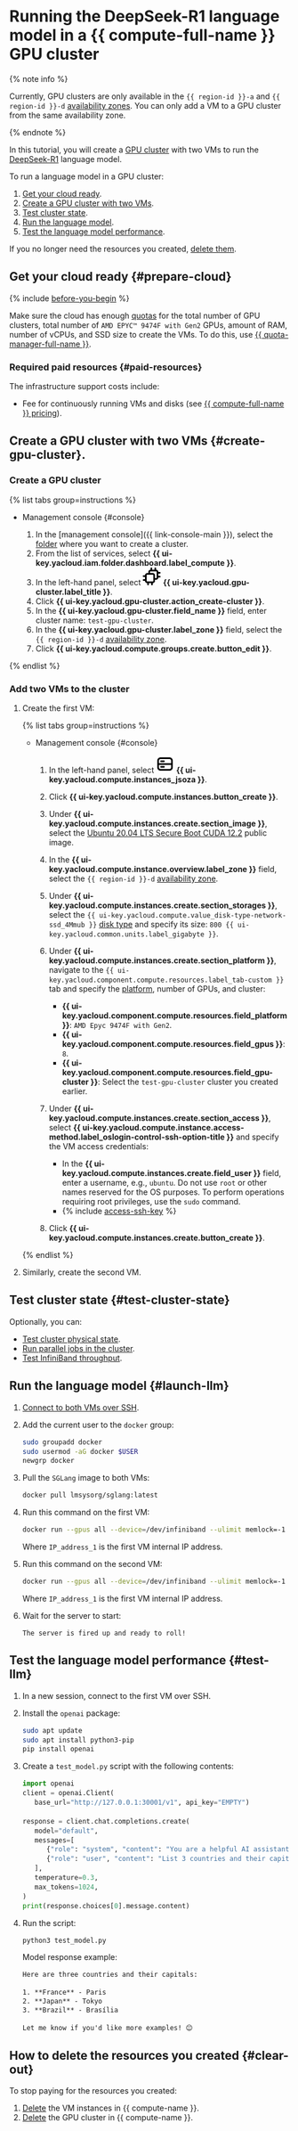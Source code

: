 # Running the DeepSeek-R1 language model in a {{ compute-full-name }} GPU cluster



{% note info %}

Currently, GPU clusters are only available in the `{{ region-id }}-a` and `{{ region-id }}-d` [availability zones](../../overview/concepts/geo-scope.md). You can only add a VM to a GPU cluster from the same availability zone.

{% endnote %}


In this tutorial, you will create a [GPU cluster](../../compute/concepts/gpus.md#gpu-clusters) with two VMs to run the [DeepSeek-R1](https://huggingface.co/deepseek-ai/DeepSeek-R1) language model.

To run a language model in a GPU cluster:

1. [Get your cloud ready](#prepare-cloud).
1. [Create a GPU cluster with two VMs](#create-gpu-cluster).
1. [Test cluster state](#test-cluster-state).
1. [Run the language model](#launch-llm).
1. [Test the language model performance](#test-llm).

If you no longer need the resources you created, [delete them](#clear-out).

## Get your cloud ready {#prepare-cloud}

{% include [before-you-begin](../../_tutorials/_tutorials_includes/before-you-begin.md) %}

Make sure the cloud has enough [quotas](../../compute/concepts/limits.md#compute-quotas) for the total number of GPU clusters, total number of `AMD EPYC™ 9474F with Gen2` GPUs, amount of RAM, number of vCPUs, and SSD size to create the VMs. To do this, use [{{ quota-manager-full-name }}](../../quota-manager/).

### Required paid resources {#paid-resources}

The infrastructure support costs include:

* Fee for continuously running VMs and disks (see [{{ compute-full-name }} pricing](../../compute/pricing.md)).

## Create a GPU cluster with two VMs {#create-gpu-cluster}.

### Create a GPU cluster

{% list tabs group=instructions %}

- Management console {#console}

   1. In the [management console]({{ link-console-main }}), select the [folder](../../resource-manager/concepts/resources-hierarchy.md#folder) where you want to create a cluster.
   1. From the list of services, select **{{ ui-key.yacloud.iam.folder.dashboard.label_compute }}**.
   1. In the left-hand panel, select ![image](../../_assets/console-icons/cpus.svg) **{{ ui-key.yacloud.gpu-cluster.label_title }}**.
   1. Click **{{ ui-key.yacloud.gpu-cluster.action_create-cluster }}**.
   1. In the **{{ ui-key.yacloud.gpu-cluster.field_name }}** field, enter cluster name: `test-gpu-cluster`.
   1. In the **{{ ui-key.yacloud.gpu-cluster.label_zone }}** field, select the `{{ region-id }}-d` [availability zone](../../overview/concepts/geo-scope.md).
   1. Click **{{ ui-key.yacloud.compute.groups.create.button_edit }}**.

{% endlist %}

### Add two VMs to the cluster

1. Create the first VM:

   {% list tabs group=instructions %}
   - Management console {#console}

      1. In the left-hand panel, select ![image](../../_assets/console-icons/server.svg) **{{ ui-key.yacloud.compute.instances_jsoza }}**.
      1. Click **{{ ui-key.yacloud.compute.instances.button_create }}**.
      1. Under **{{ ui-key.yacloud.compute.instances.create.section_image }}**, select the [Ubuntu 20.04 LTS Secure Boot CUDA 12.2](/marketplace/products/yc/ubuntu-2004-lts-secureboot-cuda-12-2) public image.
      1. In the **{{ ui-key.yacloud.compute.instance.overview.label_zone }}** field, select the `{{ region-id }}-d` [availability zone](../../overview/concepts/geo-scope.md).
      1. Under **{{ ui-key.yacloud.compute.instances.create.section_storages }}**, select the `{{ ui-key.yacloud.compute.value_disk-type-network-ssd_4Mmub }}` [disk type](../../compute/concepts/disk.md#disks_types) and specify its size: `800 {{ ui-key.yacloud.common.units.label_gigabyte }}`.
      1. Under **{{ ui-key.yacloud.compute.instances.create.section_platform }}**, navigate to the `{{ ui-key.yacloud.component.compute.resources.label_tab-custom }}` tab and specify the [platform](../../compute/concepts/vm-platforms.md), number of GPUs, and cluster:

            * **{{ ui-key.yacloud.component.compute.resources.field_platform }}**: `AMD Epyc 9474F with Gen2`.
            * **{{ ui-key.yacloud.component.compute.resources.field_gpus }}**: `8`.
            * **{{ ui-key.yacloud.component.compute.resources.field_gpu-cluster }}**: Select the `test-gpu-cluster` cluster you created earlier.
      1. Under **{{ ui-key.yacloud.compute.instances.create.section_access }}**, select **{{ ui-key.yacloud.compute.instance.access-method.label_oslogin-control-ssh-option-title }}** and specify the VM access credentials:

            * In the **{{ ui-key.yacloud.compute.instances.create.field_user }}** field, enter a username, e.g., `ubuntu`. Do not use `root` or other names reserved for the OS purposes. To perform operations requiring root privileges, use the `sudo` command.
            * {% include [access-ssh-key](../../_includes/compute/create/access-ssh-key.md) %}

      1. Click **{{ ui-key.yacloud.compute.instances.create.button_create }}**.

   {% endlist %}

1. Similarly, create the second VM.

## Test cluster state {#test-cluster-state}

Optionally, you can:
   * [Test cluster physical state](../../compute/operations/gpu-cluster/gpu-cluster-test-physical-state.md).
   * [Run parallel jobs in the cluster](../../compute/operations/gpu-cluster/gpu-cluster-mpirun-parallel.md).
   * [Test InfiniBand throughput](../../compute/operations/gpu-cluster/test-infiniband-bandwidth.md).

## Run the language model {#launch-llm}

1. [Connect to both VMs over SSH](../../compute/operations/vm-connect/ssh.md#vm-connect).

1. Add the current user to the `docker` group:

   ```bash
   sudo groupadd docker
   sudo usermod -aG docker $USER
   newgrp docker
   ```

1. Pull the `SGLang` image to both VMs:

   ```bash
   docker pull lmsysorg/sglang:latest
   ```

1. Run this command on the first VM:

   ```bash
   docker run --gpus all --device=/dev/infiniband --ulimit memlock=-1 --ulimit stack=67108864 --shm-size 32g --network=host -v ~/.cache/huggingface:/root/.cache/huggingface --name sglang_multinode1 -e GLOO_SOCKET_IFNAME=eth0 -it --rm --ipc=host lmsysorg/sglang:latest python3 -m sglang.launch_server --model-path deepseek-ai/DeepSeek-R1 --tp 16 --nccl-init-addr <IP_address_1>:30000 --nnodes 2 --node-rank 0 --trust-remote-code --host 0.0.0.0 --port 30001 --disable-radix --max-prefill-tokens 126000
   ```

   Where `IP_address_1` is the first VM internal IP address.

1. Run this command on the second VM:

   ```bash
   docker run --gpus all --device=/dev/infiniband --ulimit memlock=-1 --ulimit stack=67108864 --shm-size 32g --network=host -v ~/.cache/huggingface:/root/.cache/huggingface --name sglang_multinode2 -e GLOO_SOCKET_IFNAME=eth0 -it --rm --ipc=host lmsysorg/sglang:latest python3 -m sglang.launch_server --model-path deepseek-ai/DeepSeek-R1 --tp 16 --nccl-init-addr <IP_address_1>:30000 --nnodes 2 --node-rank 1 --trust-remote-code --host 0.0.0.0 --port 30001 --disable-radix --max-prefill-tokens 126000
   ```

   Where `IP_address_1` is the first VM internal IP address.

1. Wait for the server to start:

   ```text
   The server is fired up and ready to roll!
   ```

## Test the language model performance {#test-llm}

1. In a new session, connect to the first VM over SSH.

1. Install the `openai` package:

   ```bash
   sudo apt update
   sudo apt install python3-pip
   pip install openai
   ```

1. Create a `test_model.py` script with the following contents:

   ```python
   import openai
   client = openai.Client(
      base_url="http://127.0.0.1:30001/v1", api_key="EMPTY")

   response = client.chat.completions.create(
      model="default",
      messages=[
         {"role": "system", "content": "You are a helpful AI assistant"},
         {"role": "user", "content": "List 3 countries and their capitals."},
      ],
      temperature=0.3,
      max_tokens=1024,
   )
   print(response.choices[0].message.content)
   ```

1. Run the script:

   ```bash
   python3 test_model.py
   ```

   Model response example:

   ```text
   Here are three countries and their capitals:

   1. **France** - Paris
   2. **Japan** - Tokyo
   3. **Brazil** - Brasília

   Let me know if you'd like more examples! 😊
   ```

## How to delete the resources you created {#clear-out}

To stop paying for the resources you created:
1. [Delete](../../compute/operations/vm-control/vm-delete.md) the VM instances in {{ compute-name }}.
1. [Delete](../../compute/operations/gpu-cluster/gpu-cluster-delete.md) the GPU cluster in {{ compute-name }}.
